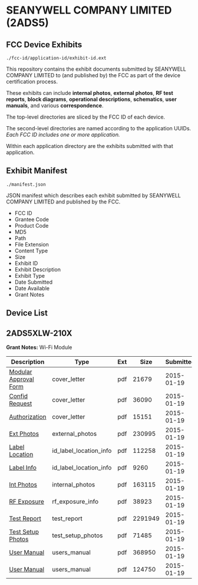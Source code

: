 # SEANYWELL COMPANY LIMITED (2ADS5)
## FCC Device Exhibits

```
./fcc-id/application-id/exhibit-id.ext
```

This repository contains the exhibit documents submitted by SEANYWELL COMPANY LIMITED to (and published by) the FCC as part of the device certification process.

These exhibits can include **internal photos**, **external photos**, **RF test reports**, **block diagrams**, **operational descriptions**, **schematics**, **user manuals**, and various **correspondence**.

The top-level directories are sliced by the FCC ID of each device.

The second-level directories are named according to the application UUIDs. *Each FCC ID includes one or more application.*

Within each application directory are the exhibits submitted with that application. 

## Exhibit Manifest

```
./manifest.json
```

JSON manifest which describes each exhibit submitted by SEANYWELL COMPANY LIMITED and published by the FCC.

- FCC ID
- Grantee Code
- Product Code
- MD5
- Path
- File Extension
- Content Type
- Size
- Exhibit ID
- Exhibit Description
- Exhibit Type
- Date Submitted
- Date Available
- Grant Notes

## Device List
## 2ADS5XLW-210X
**Grant Notes:** Wi-Fi Module

| Description | Type | Ext | Size | Submitted | Available |
| ----------- | ---- | --- | ---- | --------- | --------- |
| [Modular Approval Form](2ADS5XLW-210X/dd36c4534ac7bb3257218365034eec28/2506036.pdf) | cover_letter | pdf | 21679 | 2015-01-19 | 2015-01-19 |
| [Confid Request](2ADS5XLW-210X/dd36c4534ac7bb3257218365034eec28/2506037.pdf) | cover_letter | pdf | 36090 | 2015-01-19 | 2015-01-19 |
| [Authorization](2ADS5XLW-210X/dd36c4534ac7bb3257218365034eec28/2506038.pdf) | cover_letter | pdf | 15151 | 2015-01-19 | 2015-01-19 |
| [Ext Photos](2ADS5XLW-210X/dd36c4534ac7bb3257218365034eec28/2506039.pdf) | external_photos | pdf | 230995 | 2015-01-19 | 2015-01-19 |
| [Label Location](2ADS5XLW-210X/dd36c4534ac7bb3257218365034eec28/2506041.pdf) | id_label_location_info | pdf | 112258 | 2015-01-19 | 2015-01-19 |
| [Label Info](2ADS5XLW-210X/dd36c4534ac7bb3257218365034eec28/2506042.pdf) | id_label_location_info | pdf | 9260 | 2015-01-19 | 2015-01-19 |
| [Int Photos](2ADS5XLW-210X/dd36c4534ac7bb3257218365034eec28/2506040.pdf) | internal_photos | pdf | 163115 | 2015-01-19 | 2015-01-19 |
| [RF Exposure](2ADS5XLW-210X/dd36c4534ac7bb3257218365034eec28/2506043.pdf) | rf_exposure_info | pdf | 38923 | 2015-01-19 | 2015-01-19 |
| [Test Report](2ADS5XLW-210X/dd36c4534ac7bb3257218365034eec28/2506047.pdf) | test_report | pdf | 2291949 | 2015-01-19 | 2015-01-19 |
| [Test Setup Photos](2ADS5XLW-210X/dd36c4534ac7bb3257218365034eec28/2506046.pdf) | test_setup_photos | pdf | 71485 | 2015-01-19 | 2015-01-19 |
| [User Manual](2ADS5XLW-210X/dd36c4534ac7bb3257218365034eec28/2506044.pdf) | users_manual | pdf | 368950 | 2015-01-19 | 2015-01-19 |
| [User Manual](2ADS5XLW-210X/dd36c4534ac7bb3257218365034eec28/2506045.pdf) | users_manual | pdf | 124750 | 2015-01-19 | 2015-01-19 |
